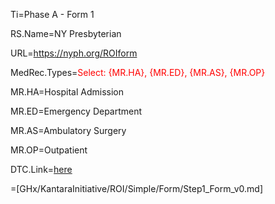 Ti=Phase A - Form 1

RS.Name=NY Presbyterian

URL=https://nyph.org/ROIform


MedRec.Types=<font color="red">Select: {MR.HA}, {MR.ED}, {MR.AS}, {MR.OP}</font>

MR.HA=Hospital Admission

MR.ED=Emergency Department

MR.AS=Ambulatory Surgery

MR.OP=Outpatient

DTC.Link=<a href="http://nyp.org/SomeURL">here</a>

=[GHx/KantaraInitiative/ROI/Simple/Form/Step1_Form_v0.md]
